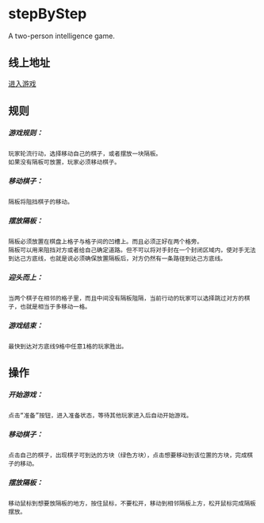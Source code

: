 # stepByStep
A two-person intelligence game.

## 线上地址
[进入游戏](https://travelclover.github.io/stepByStep/)

## 规则
##### 游戏规则：
    玩家轮流行动，选择移动自己的棋子，或者摆放一块隔板。
    如果没有隔板可放置，玩家必须移动棋子。
##### 移动棋子：
    隔板将阻挡棋子的移动。
##### 摆放隔板：
    隔板必须放置在棋盘上格子与格子间的凹槽上。而且必须正好在两个格旁。
    隔板可以用来阻挡对方或者给自己确定道路。但不可以将对手封在一个封闭区域内，使对手无法到达己方底线，也就是说必须确保放置隔板后，对方仍然有一条路径到达己方底线。
##### 迎头而上：
    当两个棋子在相邻的格子里，而且中间没有隔板阻隔，当前行动的玩家可以选择跳过对方的棋子，也就是相当于多移动一格。
##### 游戏结束：
    最快到达对方底线9格中任意1格的玩家胜出。

## 操作
##### 开始游戏：
    点击“准备”按钮，进入准备状态，等待其他玩家进入后自动开始游戏。
##### 移动棋子：
    点击自己的棋子，出现棋子可到达的方块（绿色方块），点击想要移动到该位置的方块，完成棋子的移动。
##### 摆放隔板：
    移动鼠标到想要放隔板的地方，按住鼠标，不要松开，移动到相邻隔板上方，松开鼠标完成隔板摆放。